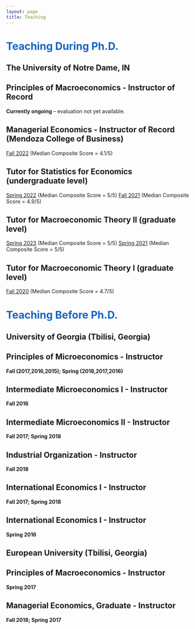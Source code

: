 ```yaml
---
layout: page
title: Teaching
---
```

# <span style="color:#1565C0"> Teaching During Ph.D.</span>

##  The University of Notre Dame, IN
## Principles of Macroeconomics - Instructor of Record
**Currently ongoing** – evaluation not yet available.

## Managerial Economics - Instructor of Record (Mendoza College of Business)
[Fall 2022](/uploads/Instructor_History_managerial.pdf) (Median Composite Score = 4.1/5)

## Tutor for Statistics for Economics (undergraduate level)
[Spring 2022](/uploads/Instructor_History_stats_2022.pdf) (Median Composite Score = 5/5)
[Fall 2021](/uploads/Instructor_History_stats_2021.pdf) (Median Composite Score = 4.9/5)

## Tutor for Macroeconomic Theory II (graduate level)
[Spring 2023](/uploads/Instructor_History_macro_2_2023.pdf) (Median Composite Score = 5/5)
[Spring 2021](/uploads/Instructor_History_macro_2_2021.pdf) (Median Composite Score = 5/5)

## Tutor for Macroeconomic Theory I (graduate level)
[Fall 2020](/uploads/Instructor_History_macro_1_2020.pdf)   (Median Composite Score = 4.7/5)

# <span style="color:#1565C0"> Teaching Before Ph.D. </span>

## University of Georgia (Tbilisi, Georgia)

## Principles of Microeconomics - Instructor
**Fall (2017,2016,2015); Spring (2018,2017,2016)**

## Intermediate Microeconomics I - Instructor
**Fall 2016**

## Intermediate Microeconomics II - Instructor
**Fall 2017; Spring 2018**

## Industrial Organization - Instructor
**Fall 2018**

## International Economics I - Instructor
**Fall 2017; Spring 2018**

## International Economics I - Instructor
**Spring 2016**

## European University (Tbilisi, Georgia)

## Principles of Macroeconomics - Instructor
**Spring 2017**

## Managerial Economics, Graduate - Instructor
**Fall 2018; Spring 2017**

